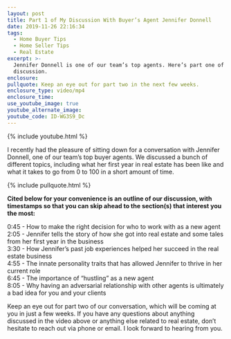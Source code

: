 ```yaml
---
layout: post
title: Part 1 of My Discussion With Buyer’s Agent Jennifer Donnell
date: 2019-11-26 22:16:34
tags:
  - Home Buyer Tips
  - Home Seller Tips
  - Real Estate
excerpt: >-
  Jennifer Donnell is one of our team’s top agents. Here’s part one of our
  discussion.
enclosure:
pullquote: Keep an eye out for part two in the next few weeks.
enclosure_type: video/mp4
enclosure_time:
use_youtube_image: true
youtube_alternate_image:
youtube_code: ID-WG3S9_Dc
---
```


{% include youtube.html %}

I recently had the pleasure of sitting down for a conversation with Jennifer Donnell, one of our team’s top buyer agents. We discussed a bunch of different topics, including what her first year in real estate has been like and what it takes to go from 0 to 100 in a short amount of time.

{% include pullquote.html %}

**Cited below for your convenience is an outline of our discussion, with timestamps so that you can skip ahead to the section(s) that interest you the most:**

0:45 - How to make the right decision for who to work with as a new agent<br>2:05 - Jennifer tells the story of how she got into real estate and some tales from her first year in the business<br>3:30 - How Jennifer’s past job experiences helped her succeed in the real estate business<br>4:55 - The innate personality traits that has allowed Jennifer to thrive in her current role<br>6:45 - The importance of “hustling” as a new agent<br>8:05 - Why having an adversarial relationship with other agents is ultimately a bad idea for you and your clients

Keep an eye out for part two of our conversation, which will be coming at you in just a few weeks. If you have any questions about anything discussed in the video above or anything else related to real estate, don’t hesitate to reach out via phone or email. I look forward to hearing from you.<br>&nbsp;

&nbsp;